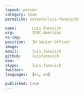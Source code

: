 ```yaml
---
layout: person
category: team
permalink: network/luis-fanovich/

name:       Luis Fanovich
org:        IFRC Americas
ns-img:     
position:   IM Senior Officer
image:      
email:      luis.fanovich
github:     luisfanovich
osm:        
skype:      luis.fanovich
twitter:    
languages:  [es, en]

published: true
---
```


